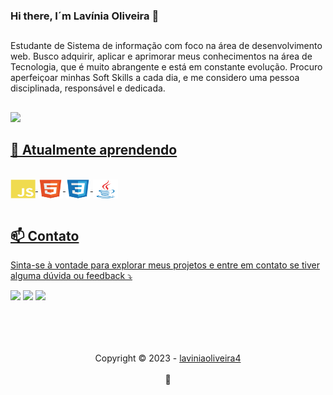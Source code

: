 ### Hi there, I´m Lavínia Oliveira 👋
##
Estudante de Sistema de informação com foco na área de desenvolvimento web.
Busco adquirir, aplicar e aprimorar meus conhecimentos na área de Tecnologia, que é muito abrangente e está em constante evolução. Procuro aperfeiçoar minhas Soft Skills a cada dia, e me considero uma pessoa disciplinada, responsável e dedicada.

##

<div>
   <a href="https://github.com/laviniaoliveira4">
   <img height="180em" src="https://github-readme-stats.vercel.app/api/top-langs/?username=laviniaoliveira4&layout=compact&langs_count=6&theme=tokyonight"/>
</div>

 ## 🌱 Atualmente aprendendo 
 
 <div style="display: inline_block"><br>
  <img align="center" alt="Js" height="30" width="40" src="https://raw.githubusercontent.com/devicons/devicon/master/icons/javascript/javascript-plain.svg">
  <img align="center" alt="HTML" height="30" width="40" src="https://raw.githubusercontent.com/devicons/devicon/master/icons/html5/html5-original.svg">
  <img align="center" alt="CSS" height="30" width="40" src="https://raw.githubusercontent.com/devicons/devicon/master/icons/css3/css3-original.svg">
  <img align="center" alt="JAVA" height="30" width="40" src="https://raw.githubusercontent.com/devicons/devicon/master/icons/java/java-original.svg">
</div>
 
<br>
      
## 📫 Contato

Sinta-se à vontade para explorar meus projetos e entre em contato se tiver alguma dúvida ou feedback ⤵️

 <div> 
  <a href="https://instagram.com/_oliveiralavinia/" target="_blank"><img src="https://img.shields.io/badge/-Instagram-%23E4405F?style=for-the-badge&logo=instagram&logoColor=white" target="_blank"></a>
  <a href = "mailto:laviniaoliveirasilva34@gmail.com"><img src="https://img.shields.io/badge/-Gmail-%23333?style=for-the-badge&logo=gmail&logoColor=white" target="_blank"></a>
  <a href="https://www.linkedin.com/in/lav%C3%ADnia-oliveira-b49310263/" target="_blank"><img src="https://img.shields.io/badge/-LinkedIn-%230077B5?style=for-the-badge&logo=linkedin&logoColor=white" target="_blank"></a>
</div>

##
<div align="center">
  <br/>
  <br/>
  <br/>
    <div
      <sub>Copyright © 2023 - <a href="https://github.com/laviniaoliveira4">laviniaoliveira4</sub></a>
    </div>
    <br/>
    💖
</div>
   
